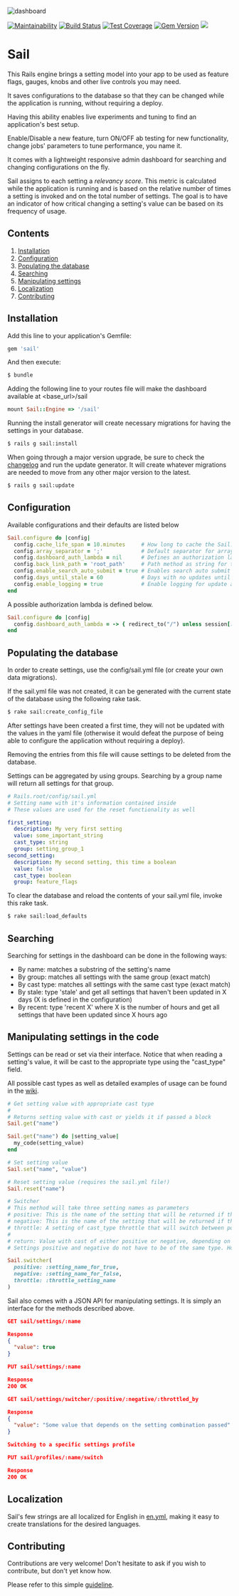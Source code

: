 ![dashboard](https://raw.githubusercontent.com/vinistock/sail/master/app/assets/images/sail/sail.gif)

[![Maintainability](https://api.codeclimate.com/v1/badges/00ed468acd8b93f66478/maintainability)](https://codeclimate.com/github/vinistock/sail/maintainability) [![Build Status](https://travis-ci.org/vinistock/sail.svg?branch=master)](https://travis-ci.org/vinistock/sail) [![Test Coverage](https://codeclimate.com/github/vinistock/sail/badges/coverage.svg)](https://codeclimate.com/github/vinistock/sail/coverage) [![Gem Version](https://badge.fury.io/rb/sail.svg)](https://badge.fury.io/rb/sail) ![](http://ruby-gem-downloads-badge.herokuapp.com/sail?color=brightgreen&type=total)

# Sail

This Rails engine brings a setting model into your app to be used as feature flags, gauges, knobs and other live controls you may need.

It saves configurations to the database so that they can be changed while the application is running, without requiring a deploy.

Having this ability enables live experiments and tuning to find an application's best setup.

Enable/Disable a new feature, turn ON/OFF ab testing for new functionality, change jobs' parameters to tune performance, you name it.

It comes with a lightweight responsive admin dashboard for searching and changing configurations on the fly.

Sail assigns to each setting a *relevancy score*. This metric is calculated while the application is running and is based on the relative number of times a setting is invoked and on the total number of settings. The goal is to have an indicator of how critical changing a setting's value can be based on its frequency of usage. 

## Contents

1. [Installation](#installation)
2. [Configuration](#configuration)
3. [Populating the database](#populating-the-database)
4. [Searching](#searching)
5. [Manipulating settings](#manipulating-settings-in-the-code)
6. [Localization](#localization)
7. [Contributing](#contributing)

## Installation
Add this line to your application's Gemfile:

```ruby
gem 'sail'
```

And then execute:
```bash
$ bundle
```

Adding the following line to your routes file will make the dashboard available at <base_url>/sail

```ruby
mount Sail::Engine => '/sail'
```

Running the install generator will create necessary migrations for having the settings in your database.

```bash
$ rails g sail:install
```

When going through a major version upgrade, be sure to check the [changelog] and run the update generator. It will create whatever migrations are needed to move from any other major version to the latest.

```bash
$ rails g sail:update
```

## Configuration

Available configurations and their defaults are listed below

```ruby
Sail.configure do |config|
  config.cache_life_span = 10.minutes     # How long to cache the Sail::Setting.get response for
  config.array_separator = ';'            # Default separator for array settings
  config.dashboard_auth_lambda = nil      # Defines an authorization lambda to access the dashboard as a before action. Rendering or redirecting is included here if desired.
  config.back_link_path = 'root_path'     # Path method as string for the "Main app" button in the dashboard. Any non-existent path will make the button disappear
  config.enable_search_auto_submit = true # Enables search auto submit after 2 seconds without typing
  config.days_until_stale = 60            # Days with no updates until a setting is considered stale and is a candidate to be removed from code (leave nil to disable checks)
  config.enable_logging = true            # Enable logging for update and reset actions. Logs include timestamp, setting name, new value and author_user_id (if current_user is defined)
end
```

A possible authorization lambda is defined below.

```ruby
Sail.configure do |config|
  config.dashboard_auth_lambda = -> { redirect_to("/") unless session[:current_user].admin? }
end
```

## Populating the database

In order to create settings, use the config/sail.yml file (or create your own data migrations).

If the sail.yml file was not created, it can be generated with the current state of the database using the following rake task.

```bash
$ rake sail:create_config_file
```

After settings have been created a first time, they will not be updated with the values in the yaml file (otherwise it would defeat the purpose of being able to configure the application without requiring a deploy).

Removing the entries from this file will cause settings to be deleted from the database.

Settings can be aggregated by using groups. Searching by a group name will return all settings for that group.
```yaml
# Rails.root/config/sail.yml
# Setting name with it's information contained inside
# These values are used for the reset functionality as well

first_setting:
  description: My very first setting
  value: some_important_string
  cast_type: string
  group: setting_group_1
second_setting:
  description: My second setting, this time a boolean
  value: false
  cast_type: boolean
  group: feature_flags
``` 

To clear the database and reload the contents of your sail.yml file, invoke this rake task.

```bash
$ rake sail:load_defaults
```

## Searching

Searching for settings in the dashboard can be done in the following ways:

* By name: matches a substring of the setting's name
* By group: matches all settings with the same group (exact match)
* By cast type: matches all settings with the same cast type (exact match)
* By stale: type 'stale' and get all settings that haven't been updated in X days (X is defined in the configuration)
* By recent: type 'recent X' where X is the number of hours and get all settings that have been updated since X hours ago

## Manipulating settings in the code

Settings can be read or set via their interface. Notice that when reading a setting's value, it will be cast to the appropriate type using the "cast_type" field.

All possible cast types as well as detailed examples of usage can be found in the [wiki].

```ruby
# Get setting value with appropriate cast type
#
# Returns setting value with cast or yields it if passed a block
Sail.get("name")

Sail.get("name") do |setting_value|
  my_code(setting_value)
end

# Set setting value
Sail.set("name", "value")

# Reset setting value (requires the sail.yml file!)
Sail.reset("name")

# Switcher
# This method will take three setting names as parameters
# positive: This is the name of the setting that will be returned if the throttle setting returns true
# negative: This is the name of the setting that will be returned if the throttle setting returns false
# throttle: A setting of cast_type throttle that will switch between positive and negative
#
# return: Value with cast of either positive or negative, depending on the randomized value of throttle 
# Settings positive and negative do not have to be of the same type. However, throttle must be a throttle type setting

Sail.switcher(
  positive: :setting_name_for_true,
  negative: :setting_name_for_false,
  throttle: :throttle_setting_name
)
```

Sail also comes with a JSON API for manipulating settings. It is simply an interface for the methods described above.

```json
GET sail/settings/:name

Response
{
  "value": true
}

PUT sail/settings/:name

Response
200 OK

GET sail/settings/switcher/:positive/:negative/:throttled_by

Response
{
  "value": "Some value that depends on the setting combination passed"
}

Switching to a specific settings profile

PUT sail/profiles/:name/switch

Response
200 OK
```

## Localization

Sail's few strings are all localized for English in [en.yml], making it easy to create translations for the desired languages.

## Contributing

Contributions are very welcome! Don't hesitate to ask if you wish to contribute, but don't yet know how.

Please refer to this simple [guideline].

[guideline]: https://github.com/vinistock/sail/blob/master/CONTRIBUTING.md
[wiki]: https://github.com/vinistock/sail/wiki
[en.yml]: https://github.com/vinistock/sail/blob/master/config/locales/en.yml
[changelog]: https://github.com/vinistock/sail/blob/master/CHANGELOG.md
